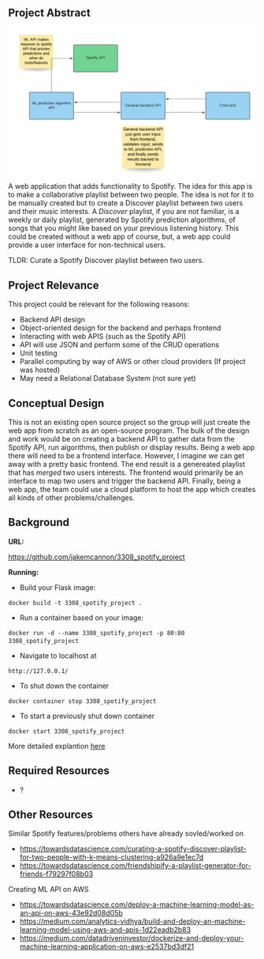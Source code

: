 ## Project Abstract

![project_diagram](/images/project_diagram.png)A web application that adds functionality to Spotify. The idea for this app is to make a collaborative playlist between two people. The idea is not for it to be manually created but to create a Discover playlist between two users and their music interests. A *Discover* playlist, if you are not familiar, is a weekly or daily playlist, generated by Spotify prediction algorithms, of songs that you might like based on your previous listening history. This could be created without a web app of course, but, a web app could provide a user interface for non-technical users.

TLDR:  Curate a Spotify Discover playlist between two users.



## Project Relevance

This project could be relevant for the following reasons:

- Backend API design
- Object-oriented design for the backend and perhaps frontend
- Interacting with web APIS (such as the Spotify API)
- API will use JSON and perform some of the CRUD operations
- Unit testing
- Parallel computing by way of AWS or other cloud providers (If project was hosted)
- May need a Relational Database System (not sure yet)



## Conceptual Design

This is not an existing open source project so the group will just create the web app from scratch as an open-source program. The bulk of the design and work would be on creating a backend API to gather data from the Spotify API, run algorithms, then publish or display results. Being a web app there will need to be a frontend interface. However, I imagine we can get away with a pretty basic frontend. The end result is a genereated playlist that has *merged* two users interests. The frontend would primarily be an interface to map two users and trigger the backend API. Finally, being a web app, the team could use a cloud platform to host the app which creates all kinds of other problems/challenges.



## Background

**URL:** 

https://github.com/jakemcannon/3308_spotify_project

**Running:**

- Build your Flask image:

```
docker build -t 3308_spotify_project .
```

- Run a container based on your image:

```
docker run -d --name 3308_spotify_project -p 80:80 3308_spotify_project
```

- Navigate to localhost at

```
http://127.0.0.1/
```

- To shut down the container

```
docker container stop 3308_spotify_project
```

- To start a previously shut down container

```
docker start 3308_spotify_project
```



More detailed explantion [here](https://github.com/tiangolo/uwsgi-nginx-flask-docker)



## Required Resources

- ?



## Other Resources

Similar Spotify features/problems others have already sovled/worked on

- https://towardsdatascience.com/curating-a-spotify-discover-playlist-for-two-people-with-k-means-clustering-a926a9e1ec7d
- https://towardsdatascience.com/friendshipify-a-playlist-generator-for-friends-f79297f08b03



Creating ML API on AWS

- https://towardsdatascience.com/deploy-a-machine-learning-model-as-an-api-on-aws-43e92d08d05b
- https://medium.com/analytics-vidhya/build-and-deploy-an-machine-learning-model-using-aws-and-apis-1d22eadb2b83
- https://medium.com/datadriveninvestor/dockerize-and-deploy-your-machine-learning-application-on-aws-e2537bd3df21
